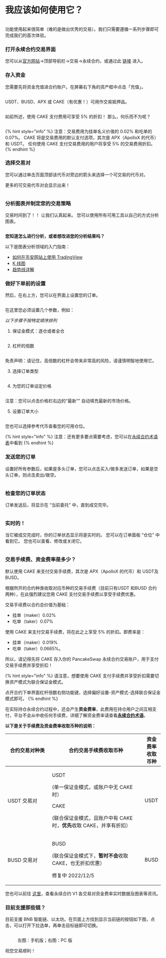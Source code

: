 # 我应该如何使用它？

<figure><img src="../../../.gitbook/assets/how-to-pancakeswap-without-cex-header-CN.png" alt=""><figcaption></figcaption></figure>

功能使用起来很简单（难的是做出优秀的交易）。我们只需要遵循一系列步骤即可完成我们的首次体验。

### 打开永续合约交易界面

您可以从[官方网站](https://pancakeswap.finance/)→顶部导航栏→交易→永续合约，或通过此 [链接](https://perp.pancakeswap.finance/zh-CN/futures/BTCUSDT?theme=light) 进入。

### 存入资金

您需要先将资金充值进合约账户。在屏幕右下角的资产框中点击「充值」。

<figure><img src="../../../.gitbook/assets/资产余额 (1).png" alt=""><figcaption></figcaption></figure>

USDT、BUSD、APX 或 CAKE（有优惠！）可用作交易抵押品。

<figure><img src="../../../.gitbook/assets/充值.png" alt=""><figcaption></figcaption></figure>

如前所述，使用 CAKE 支付费用可享受 5% 的折扣！ 那么，何乐而不为呢？

<figure><img src="../../../.gitbook/assets/使用CAKE付费.png" alt=""><figcaption></figcaption></figure>

{% hint style="info" %}
注意：交易费用为挂单名义价值的 0.02% 和吃单的 0.07%。 CAKE 将是交易费用的默认支付选项，其次是 APX（ApolloX 的代币）和 USDT。 任何使用 CAKE 支付交易费用的用户将享受 5% 的交易费用折扣。
{% endhint %}

### 选择交易对

您可以通过单击页面顶部该代币对旁边的箭头来选择一个可交易的代币对。

更多的可交易代币对会显示出来！

<figure><img src="../../../.gitbook/assets/选择交易对.png" alt=""><figcaption></figcaption></figure>

### 分析图表并制定您的交易策略

交易时间到了！！ 让我们认真起来。 您可以使用所有可用工具以自己的方式分析图表。

<figure><img src="../../../.gitbook/assets/分析图表.png" alt=""><figcaption></figcaption></figure>

**您知道怎么进行分析，或者想改进您的分析结果吗？**

以下是图表分析领域的入门指南：&#x20;

* [如何在币安网站上使用 TradingView](https://www.binance.com/zh-CN/support/faq/8419126024404348a1c6e4039fbed3fe)
* [K 线图](https://academy.binance.com/zh/articles/a-beginners-guide-to-candlestick-charts)
* [趋势线详解](https://academy.binance.com/zh/articles/trend-lines-explained)

### 做好下单前的设置

然后，在右上方，您可以在界面上设置您的订单。

<figure><img src="../../../.gitbook/assets/设置订单.png" alt=""><figcaption></figcaption></figure>



在这里您必须设置几个参数，例如：&#x20;

_以下步骤不按特定顺序排列_

1. 保证金模式：逐仓或者全仓

<figure><img src="../../../.gitbook/assets/保证金模式 (1).png" alt=""><figcaption></figcaption></figure>

2. 杠杆的倍数

<figure><img src="../../../.gitbook/assets/调整杠杆.png" alt=""><figcaption></figcaption></figure>

免责声明：请记住，高倍数的杠杆会带来非常高的风险，请谨慎明智地使用它。&#x20;

3. 选择订单类型

<figure><img src="../../../.gitbook/assets/订单类型.png" alt=""><figcaption></figcaption></figure>

4. 为您的订单设定价格

<figure><img src="../../../.gitbook/assets/订单定价.png" alt=""><figcaption></figcaption></figure>

注意：您可以点击价格栏右边的“最新“” 自动填充最新的市场价格。

5. 设置订单大小

<figure><img src="../../../.gitbook/assets/设置订单大小.png" alt=""><figcaption></figcaption></figure>

您也可以选择参考代币查看您的可用仓位。

{% hint style="info" %}
注意：还有更多要点需要考虑，您可以在[永续合约术语表](yong-xu-he-yue-shu-yu-biao.md)中看到
{% endhint %}

### 发送您的订单&#x20;

设置好所有参数后，如果是多头订单，您可以点击买入/做多发送订单，如果是空头订单，则点击卖出/做空。

<figure><img src="../../../.gitbook/assets/做多做空.png" alt=""><figcaption></figcaption></figure>

### 检查您的订单状态

订单发送后，将显示在 “当前委托” 中，直到成交完毕。

<figure><img src="../../../.gitbook/assets/下单委托.png" alt=""><figcaption></figcaption></figure>

### 实时的！

当它被成交完成时，你的订单状态显示将是实时的。 您可以在订单面板 “仓位” 中看到它。 您也可以查看、修改或关闭它。

<figure><img src="../../../.gitbook/assets/成交后.png" alt=""><figcaption></figcaption></figure>

### 交易手续费、资金费率是多少？ <a href="#6c14" id="6c14"></a>

默认使用 CAKE 来支付交易手续费，其次是 APX（ApolloX 的代币）和 USDT及BUSD。

根据所开的合约种类收取对应币种的交易手续费（目前只有USDT 和BUSD 合约两种），在此强烈建议您用 CAKE 支付交易手续费以享受手续费优惠。

交易手续费以合约总价值为基础：&#x20;

* 挂单（maker）0.02%
* 吃单（taker）0.07%

使用 CAKE 来支付交易手续费，将在此之上享受 5% 的折扣。即费率是：

* 挂单（maker）0.019%
* 吃单（taker）0.0665%。

所以，请记得先将 CAKE 存入你的 PancakeSwap 永续合约交易账户，用于支付交易手续费并享受折扣！

{% hint style="info" %}
请注意，想要使用 CAKE 支付手续费并享受折扣需要切换资产模式为联合保证金模式。

点开合约下单界面杠杆倍数右侧功能键，选择偏好设置-资产模式-选择联合保证金模式即可。
{% endhint %}

在实际持仓永续合约过程中，还会产生**资金费率**，此费用在持仓用户之间互相支付，平台不会从中收任何手续费，详细了解资金费率请查看[**永续合约术语**](yong-xu-he-yue-shu-yu-biao.md#ding-dan-you-guan-de-shu-yu)。

**以下是关于手续费及资金费率收取币种的说明：**

<table><thead><tr><th width="168">合约交易对种类</th><th width="380.3333333333333">合约交易手续费收取币种</th><th>资金费率收取币种</th></tr></thead><tbody><tr><td><p></p><p>USDT 交易对</p></td><td><p>USDT </p><p>(单一保证金模式，或账户中无 CAKE 时） </p><p>CAKE</p><p>(联合保证金模式，且账户中有 CAKE 时，<strong>优先</strong>收取 CAKE，并享有折扣）</p></td><td><p></p><p>USDT </p></td></tr><tr><td><p></p><p>BUSD 交易对</p></td><td><p>BUSD</p><p>(联合保证金模式下，<strong>暂时不会</strong>收取 CAKE，也无折扣优惠）</p><p>修复中 2022/12/5 </p></td><td><p></p><p>BUSD </p></td></tr></tbody></table>

您也可以前往 [这里](https://www.apollox.finance/zh-CN/futures/info/realTimeFundingRate)，查看永续合约 V1 各交易对资金费率实时数据及图表等资讯。



### 目前支援那些链？

目前支援 BNB 智能链、以太坊。在页面上方找到显示当前链的按钮如下图，点击，可以打开下拉选单，再单击目标链即可切换。

<figure><img src="../../../.gitbook/assets/prepetual-swap-chainprepetual-switch chain.jpg" alt=""><figcaption><p>左图：手机版；右图：PC 版</p></figcaption></figure>



祝您交易顺利！
